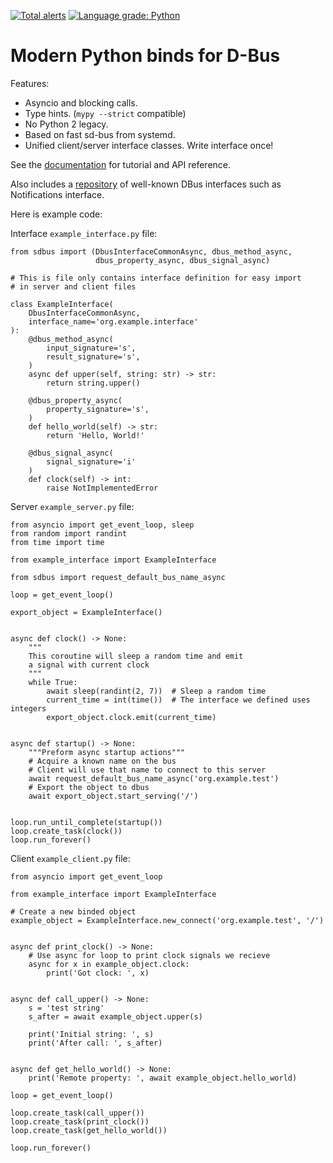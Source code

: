 [![Total alerts](https://img.shields.io/lgtm/alerts/g/igo95862/python-sdbus.svg?logo=lgtm&logoWidth=18)](https://lgtm.com/projects/g/igo95862/python-sdbus/alerts/)
[![Language grade: Python](https://img.shields.io/lgtm/grade/python/g/igo95862/python-sdbus.svg?logo=lgtm&logoWidth=18)](https://lgtm.com/projects/g/igo95862/python-sdbus/context:python)

# Modern Python binds for D-Bus

Features:

* Asyncio and blocking calls.
* Type hints. (`mypy --strict` compatible)
* No Python 2 legacy.
* Based on fast sd-bus from systemd.
* Unified client/server interface classes. Write interface once!

See the
[documentation](https://python-sdbus.readthedocs.io/en/latest/index.html)
for tutorial and API reference.

Also includes a
[repository](https://python-sdbus.readthedocs.io/en/latest/proxies.html)
of well-known DBus interfaces such as Notifications interface.

Here is example code:

Interface `example_interface.py` file:

```
from sdbus import (DbusInterfaceCommonAsync, dbus_method_async,
                   dbus_property_async, dbus_signal_async)

# This is file only contains interface definition for easy import
# in server and client files

class ExampleInterface(
    DbusInterfaceCommonAsync,
    interface_name='org.example.interface'
):
    @dbus_method_async(
        input_signature='s',
        result_signature='s',
    )
    async def upper(self, string: str) -> str:
        return string.upper()

    @dbus_property_async(
        property_signature='s',
    )
    def hello_world(self) -> str:
        return 'Hello, World!'

    @dbus_signal_async(
        signal_signature='i'
    )
    def clock(self) -> int:
        raise NotImplementedError
```

Server `example_server.py` file:

```
from asyncio import get_event_loop, sleep
from random import randint
from time import time

from example_interface import ExampleInterface

from sdbus import request_default_bus_name_async

loop = get_event_loop()

export_object = ExampleInterface()


async def clock() -> None:
    """
    This coroutine will sleep a random time and emit
    a signal with current clock
    """
    while True:
        await sleep(randint(2, 7))  # Sleep a random time
        current_time = int(time())  # The interface we defined uses integers
        export_object.clock.emit(current_time)


async def startup() -> None:
    """Preform async startup actions"""
    # Acquire a known name on the bus
    # Client will use that name to connect to this server
    await request_default_bus_name_async('org.example.test')
    # Export the object to dbus
    await export_object.start_serving('/')


loop.run_until_complete(startup())
loop.create_task(clock())
loop.run_forever()
```

Client `example_client.py` file:

```
from asyncio import get_event_loop

from example_interface import ExampleInterface

# Create a new binded object
example_object = ExampleInterface.new_connect('org.example.test', '/')


async def print_clock() -> None:
    # Use async for loop to print clock signals we recieve
    async for x in example_object.clock:
        print('Got clock: ', x)


async def call_upper() -> None:
    s = 'test string'
    s_after = await example_object.upper(s)

    print('Initial string: ', s)
    print('After call: ', s_after)


async def get_hello_world() -> None:
    print('Remote property: ', await example_object.hello_world)

loop = get_event_loop()

loop.create_task(call_upper())
loop.create_task(print_clock())
loop.create_task(get_hello_world())

loop.run_forever()
```